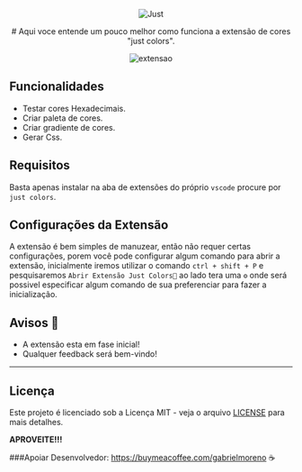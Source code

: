 
 <p align="center">
  <img src="https://github.com/GabrielMoreno0207/Extensao-vscode/assets/88280712/29ab1048-4f73-4776-bee6-df42561549bc" alt="Just">
</p>
 <p align="center">
# Aqui voce entende um pouco melhor como funciona a extensão de cores "just colors".
</p>
   <p align="center">
  <img src="https://github.com/GabrielMoreno0207/Extensao-vscode/assets/88280712/99265267-460b-4e10-b6f7-b0f04b1385eb" alt="extensao">
 </p>


## Funcionalidades

- Testar cores Hexadecimais.
- Criar paleta de cores.
- Criar gradiente de cores.
- Gerar Css.

## Requisitos

Basta apenas instalar na aba de extensões do próprio `vscode` procure por `just colors`.

## Configurações da Extensão

A extensão é bem simples de manuzear, então não requer certas configurações, porem você pode configurar algum comando para abrir a extensão, inicialmente iremos utilizar o comando `ctrl + shift + P` e pesquisaremos `Abrir Extensão Just Colors🎨` ao lado tera uma `⚙` onde será possivel especificar algum comando de sua preferenciar para fazer a inicialização.

## Avisos 📢

- A extensão esta em fase inicial!
- Qualquer feedback será bem-vindo!

---

## Licença

 Este projeto é licenciado sob a Licença MIT - veja o arquivo [LICENSE](LICENSE) para mais detalhes.

**APROVEITE!!!**

###Apoiar Desenvolvedor: https://buymeacoffee.com/gabrielmoreno ☕
       



